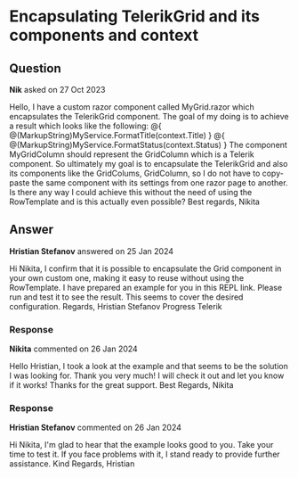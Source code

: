 # Encapsulating TelerikGrid and its components and context

## Question

**Nik** asked on 27 Oct 2023

Hello, I have a custom razor component called MyGrid.razor which encapsulates the TelerikGrid component. The goal of my doing is to achieve a result which looks like the following: <MyGrid> <MyGridColumn Title="Id" Width="200px" Field=@(nameof(MyDTO.Id))> @{ @(MarkupString)MyService.FormatTitle(context.Title) } <MyGridColumn> <MyGridColumn Title="Status" Width="200px" Field=@(nameof(MyDTO.Status))> @{ @(MarkupString)MyService.FormatStatus(context.Status) } <MyGridColumn> </MyGrid> The component MyGridColumn should represent the GridColumn which is a Telerik component. So ultimately my goal is to encapsulate the TelerikGrid and also its components like the GridColums, GridColumn, so I do not have to copy-paste the same component with its settings from one razor page to another. Is there any way I could achieve this without the need of using the RowTemplate and is this actually even possible? Best regards, Nikita

## Answer

**Hristian Stefanov** answered on 25 Jan 2024

Hi Nikita, I confirm that it is possible to encapsulate the Grid component in your own custom one, making it easy to reuse without using the RowTemplate. I have prepared an example for you in this REPL link. Please run and test it to see the result. This seems to cover the desired configuration. Regards, Hristian Stefanov Progress Telerik

### Response

**Nikita** commented on 26 Jan 2024

Hello Hristian, I took a look at the example and that seems to be the solution I was looking for. Thank you very much! I will check it out and let you know if it works! Thanks for the great support. Best Regards, Nikita

### Response

**Hristian Stefanov** commented on 26 Jan 2024

Hi Nikita, I'm glad to hear that the example looks good to you. Take your time to test it. If you face problems with it, I stand ready to provide further assistance. Kind Regards, Hristian
